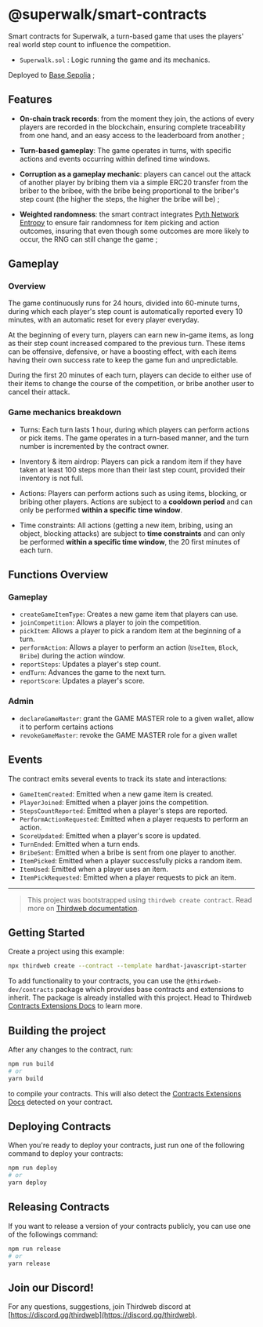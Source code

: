 # @superwalk/smart-contracts

Smart contracts for Superwalk, a turn-based game that uses the players' real world step count to influence the competition.

- `Superwalk.sol` : Logic running the game and its mechanics.

Deployed to [Base Sepolia](https://base-sepolia.blockscout.com/address/0x67E226A3D8CC91A1eB9AC7006dc1fCcF66f58DeD) ;

## Features

- **On-chain track records**: from the moment they join, the actions of every players are recorded in the blockchain, ensuring complete traceability from one hand, and an easy access to the leaderboard from another ;

- **Turn-based gameplay**: The game operates in turns, with specific actions and events occurring within defined time windows.

- **Corruption as a gameplay mechanic**: players can cancel out the attack of another player by bribing them via a simple ERC20 transfer from the briber to the bribee, with the bribe being proportional to the briber's step count (the higher the steps, the higher the bribe will be) ;

- **Weighted randomness**: the smart contract integrates [Pyth Network Entropy](https://docs.pyth.network/entropy) to ensure fair randomness for item picking and action outcomes, insuring that even though some outcomes are more likely to occur, the RNG can still change the game ;

## Gameplay

### Overview

The game continuously runs for 24 hours, divided into 60-minute turns, during which each player's step count is automatically reported every 10 minutes, with an automatic reset for every player everyday.

At the beginning of every turn, players can earn new in-game items, as long as their step count increased compared to the previous turn. These items can be offensive, defensive, or have a boosting effect, with each items having their own success rate to keep the game fun and unpredictable.

During the first 20 minutes of each turn, players can decide to either use of their items to change the course of the competition, or bribe another user to cancel their attack.

### Game mechanics breakdown

- Turns: Each turn lasts 1 hour, during which players can perform actions or pick items. The game operates in a turn-based manner, and the turn number is incremented by the contract owner.

- Inventory & item airdrop: Players can pick a random item if they have taken at least 100 steps more than their last step count, provided their inventory is not full.

- Actions: Players can perform actions such as using items, blocking, or bribing other players. Actions are subject to a **cooldown period** and can only be performed **within a specific time window**.

- Time constraints: All actions (getting a new item, bribing, using an object, blocking attacks) are subject to **time constraints** and can only be performed **within a specific time window**, the 20 first minutes of each turn.

## Functions Overview

### Gameplay

- `createGameItemType`: Creates a new game item that players can use.
- `joinCompetition`: Allows a player to join the competition.
- `pickItem`: Allows a player to pick a random item at the beginning of a turn.
- `performAction`: Allows a player to perform an action (`UseItem`, `Block`, `Bribe`) during the action window.
- `reportSteps`: Updates a player's step count.
- `endTurn`: Advances the game to the next turn.
- `reportScore`: Updates a player's score.

### Admin

- `declareGameMaster`: grant the GAME MASTER role to a given wallet, allow it to perform certains actions
- `revokeGameMaster`: revoke the GAME MASTER role for a given wallet

## Events

The contract emits several events to track its state and interactions:

- `GameItemCreated`: Emitted when a new game item is created.
- `PlayerJoined`: Emitted when a player joins the competition.
- `StepsCountReported`: Emitted when a player's steps are reported.
- `PerformActionRequested`: Emitted when a player requests to perform an action.
- `ScoreUpdated`: Emitted when a player's score is updated.
- `TurnEnded`: Emitted when a turn ends.
- `BribeSent`: Emitted when a bribe is sent from one player to another.
- `ItemPicked`: Emitted when a player successfully picks a random item.
- `ItemUsed`: Emitted when a player uses an item.
- `ItemPickRequested`: Emitted when a player requests to pick an item.

---

> This project was bootstrapped using `thirdweb create contract`. Read more on [Thirdweb documentation](https://portal.thirdweb.com/contracts/build/get-started).

## Getting Started

Create a project using this example:

```bash
npx thirdweb create --contract --template hardhat-javascript-starter
```

To add functionality to your contracts, you can use the `@thirdweb-dev/contracts` package which provides base contracts and extensions to inherit. The package is already installed with this project. Head to Thirdweb [Contracts Extensions Docs](https://portal.thirdweb.com/contractkit) to learn more.

## Building the project

After any changes to the contract, run:

```bash
npm run build
# or
yarn build
```

to compile your contracts. This will also detect the [Contracts Extensions Docs](https://portal.thirdweb.com/contractkit) detected on your contract.

## Deploying Contracts

When you're ready to deploy your contracts, just run one of the following command to deploy your contracts:

```bash
npm run deploy
# or
yarn deploy
```

## Releasing Contracts

If you want to release a version of your contracts publicly, you can use one of the followings command:

```bash
npm run release
# or
yarn release
```

## Join our Discord!

For any questions, suggestions, join Thirdweb discord at [https://discord.gg/thirdweb](https://discord.gg/thirdweb).
